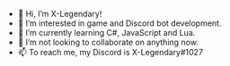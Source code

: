 - 👋 Hi, I’m X-Legendary!
- 👀 I’m interested in game and Discord bot development.
- 🌱 I’m currently learning C#, JavaScript and Lua.
- 💞️ I’m not looking to collaborate on anything now.
- 📫 To reach me, my Discord is X-Legendary#1027

<!---
X-Legendary/X-Legendary is a ✨ special ✨ repository because its `README.md` (this file) appears on your GitHub profile.
You can click the Preview link to take a look at your changes.
--->
